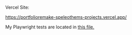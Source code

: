 Vercel Site:

https://portfolioremake-speleothems-projects.vercel.app/

My Playwright tests are located in [this file.](tests/homepage.spec.js)